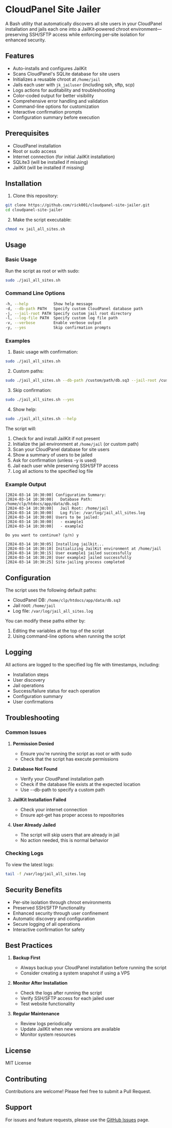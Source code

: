 # CloudPanel Site Jailer

A Bash utility that automatically discovers all site users in your CloudPanel installation and jails each one into a JailKit‑powered chroot environment—preserving SSH/SFTP access while enforcing per‑site isolation for enhanced security.

## Features

- Auto-installs and configures JailKit
- Scans CloudPanel's SQLite database for site users
- Initializes a reusable chroot at `/home/jail`
- Jails each user with `jk_jailuser` (including ssh, sftp, scp)
- Logs actions for auditability and troubleshooting
- Color-coded output for better visibility
- Comprehensive error handling and validation
- Command-line options for customization
- Interactive confirmation prompts
- Configuration summary before execution

## Prerequisites

- CloudPanel installation
- Root or sudo access
- Internet connection (for initial JailKit installation)
- SQLite3 (will be installed if missing)
- JailKit (will be installed if missing)

## Installation

1. Clone this repository:
```bash
git clone https://github.com/rick001/cloudpanel-site-jailer.git
cd cloudpanel-site-jailer
```

2. Make the script executable:
```bash
chmod +x jail_all_sites.sh
```

## Usage

### Basic Usage
Run the script as root or with sudo:
```bash
sudo ./jail_all_sites.sh
```

### Command Line Options
```bash
-h, --help           Show help message
-d, --db-path PATH   Specify custom CloudPanel database path
-j, --jail-root PATH Specify custom jail root directory
-l, --log-file PATH  Specify custom log file path
-v, --verbose        Enable verbose output
-y, --yes            Skip confirmation prompts
```

### Examples

1. Basic usage with confirmation:
```bash
sudo ./jail_all_sites.sh
```

2. Custom paths:
```bash
sudo ./jail_all_sites.sh --db-path /custom/path/db.sq3 --jail-root /custom/jail
```

3. Skip confirmation:
```bash
sudo ./jail_all_sites.sh --yes
```

4. Show help:
```bash
sudo ./jail_all_sites.sh --help
```

The script will:
1. Check for and install JailKit if not present
2. Initialize the jail environment at `/home/jail` (or custom path)
3. Scan your CloudPanel database for site users
4. Show a summary of users to be jailed
5. Ask for confirmation (unless -y is used)
6. Jail each user while preserving SSH/SFTP access
7. Log all actions to the specified log file

### Example Output
```
[2024-03-14 10:30:00] Configuration Summary:
[2024-03-14 10:30:00]   Database Path: /home/clp/htdocs/app/data/db.sq3
[2024-03-14 10:30:00]   Jail Root: /home/jail
[2024-03-14 10:30:00]   Log File: /var/log/jail_all_sites.log
[2024-03-14 10:30:00] Users to be jailed:
[2024-03-14 10:30:00]   - example1
[2024-03-14 10:30:00]   - example2

Do you want to continue? (y/n) y

[2024-03-14 10:30:05] Installing jailkit...
[2024-03-14 10:30:10] Initializing JailKit environment at /home/jail
[2024-03-14 10:30:15] User example1 jailed successfully
[2024-03-14 10:30:20] User example2 jailed successfully
[2024-03-14 10:30:25] Site-jailing process completed
```

## Configuration

The script uses the following default paths:
- CloudPanel DB: `/home/clp/htdocs/app/data/db.sq3`
- Jail root: `/home/jail`
- Log file: `/var/log/jail_all_sites.log`

You can modify these paths either by:
1. Editing the variables at the top of the script
2. Using command-line options when running the script

## Logging

All actions are logged to the specified log file with timestamps, including:
- Installation steps
- User discovery
- Jail operations
- Success/failure status for each operation
- Configuration summary
- User confirmations

## Troubleshooting

### Common Issues

1. **Permission Denied**
   - Ensure you're running the script as root or with sudo
   - Check that the script has execute permissions

2. **Database Not Found**
   - Verify your CloudPanel installation path
   - Check if the database file exists at the expected location
   - Use --db-path to specify a custom path

3. **JailKit Installation Failed**
   - Check your internet connection
   - Ensure apt-get has proper access to repositories

4. **User Already Jailed**
   - The script will skip users that are already in jail
   - No action needed, this is normal behavior

### Checking Logs

To view the latest logs:
```bash
tail -f /var/log/jail_all_sites.log
```

## Security Benefits

- Per-site isolation through chroot environments
- Preserved SSH/SFTP functionality
- Enhanced security through user confinement
- Automatic discovery and configuration
- Secure logging of all operations
- Interactive confirmation for safety

## Best Practices

1. **Backup First**
   - Always backup your CloudPanel installation before running the script
   - Consider creating a system snapshot if using a VPS

2. **Monitor After Installation**
   - Check the logs after running the script
   - Verify SSH/SFTP access for each jailed user
   - Test website functionality

3. **Regular Maintenance**
   - Review logs periodically
   - Update JailKit when new versions are available
   - Monitor system resources

## License

MIT License

## Contributing

Contributions are welcome! Please feel free to submit a Pull Request.

## Support

For issues and feature requests, please use the [GitHub Issues](https://github.com/rick001/cloudpanel-site-jailer/issues) page. 